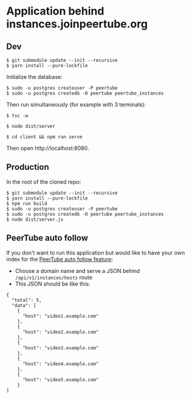# Application behind instances.joinpeertube.org

## Dev

```terminal
$ git submodule update --init --recursive
$ yarn install --pure-lockfile
```

Initialize the database:

```terminal
$ sudo -u postgres createuser -P peertube
$ sudo -u postgres createdb -O peertube peertube_instances
```

Then run simultaneously (for example with 3 terminals):

```terminal
$ tsc -w
```

```terminal
$ node dist/server
```

```terminal
$ cd client && npm run serve
```

Then open http://localhost:8080.

## Production

In the root of the cloned repo:

```terminal
$ git submodule update --init --recursive
$ yarn install --pure-lockfile
$ npm run build
$ sudo -u postgres createuser -P peertube
$ sudo -u postgres createdb -O peertube peertube_instances
$ node dist/server.js
```

## PeerTube auto follow

If you don't want to run this application but would like to have your own index for the [PeerTube auto follow feature](https://docs.joinpeertube.org/#/admin-following-instances?id=automatically-follow-other-instances):

 * Choose a domain name and serve a JSON behind `/api/v1/instances/hosts` route
 * This JSON should be like this:
 
```
{
  "total": 5,
  "data": [
    {
      "host": "video1.example.com"
    },
    {
      "host": "video2.example.com"
    },
    {
      "host": "video3.example.com"
    },
    {
      "host": "video4.example.com"
    },
    {
      "host": "video5.example.com"
    }
]
``` 
